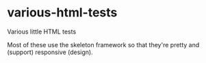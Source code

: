 # various-html-tests
Various little HTML tests

Most of these use the skeleton framework so that they're pretty and (support) responsive (design).